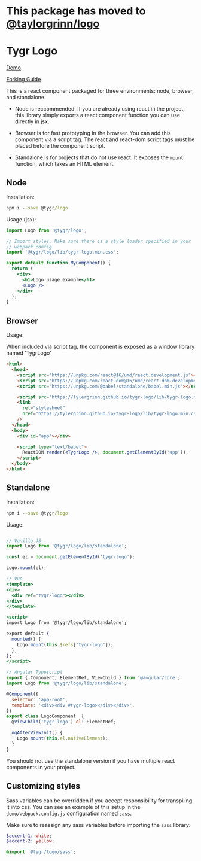 # This package has moved to [@taylorgrinn/logo](https://github.com/taylorgrinn/logo)

# Tygr Logo

[Demo](https://tylergrinn.github.io/tygr-logo)

[Forking Guide](https://github.com/tylergrinn/tygr-logo/blob/main/docs/forking.md)

This is a react component packaged for three environments: node, browser, and standalone.

- Node is reccommended. If you are already using react in the project, this library simply exports a react component function you can use directly in jsx.

- Browser is for fast prototyping in the browser. You can add this component via a script tag. The react and react-dom script tags must be placed before the component script.

- Standalone is for projects that do not use react. It exposes the `mount` function, which takes an HTML element.

## Node

Installation:

```cmd
npm i --save @tygr/logo
```

Usage (jsx):

```jsx
import Logo from '@tygr/logo';

// Import styles. Make sure there is a style loader specified in your
// webpack config
import '@tygr/logo/lib/tygr-logo.min.css';

export default function MyComponent() {
  return (
    <div>
      <h1>Logo usage example</h1>
      <Logo />
    </div>
  );
}
```

## Browser

Usage:

When included via script tag, the component is exposed as a window library named 'TygrLogo'

```html
<html>
  <head>
    <script src="https://unpkg.com/react@16/umd/react.development.js"></script>
    <script src="https://unpkg.com/react-dom@16/umd/react-dom.development.js"></script>
    <script src="https://unpkg.com/@babel/standalone/babel.min.js"></script>

    <script src="https://tylergrinn.github.io/tygr-logo/lib/tygr-logo.min.js"></script>
    <link
      rel="stylesheet"
      href="https://tylergrinn.github.io/tygr-logo/lib/tygr-logo.min.css"
    />
  </head>
  <body>
    <div id="app"></div>

    <script type="text/babel">
      ReactDOM.render(<TygrLogo />, document.getElementById('app'));
    </script>
  </body>
</html>
```

## Standalone

Installation:

```cmd
npm i --save @tygr/logo
```

Usage:

```jsx

// Vanilla JS
import Logo from '@tygr/logo/lib/standalone';

const el = document.getElementById('tygr-logo');

Logo.mount(el);

// Vue
<template>
<div>
  <div ref="tygr-logo"></div>
</div>
</template>

<script>
import Logo from '@tygr/logo/lib/standalone';

export default {
  mounted() {
    Logo.mount(this.$refs['tygr-logo']);
  },
};
</script>

// Angular Typescript
import { Component, ElementRef, ViewChild } from '@angular/core';
import Logo from '@tygr/logo/lib/standalone';

@Component({
  selector: 'app-root',
  template: '<div><div #tygr-logo></div></div>',
})
export class LogoComponent  {
  @ViewChild('tygr-logo') el: ElementRef;

  ngAfterViewInit() {
    Logo.mount(this.el.nativeElement);
  }
}
```

You should not use the standalone version if you have multiple react components in your project.

## Customizing styles

Sass variables can be overridden if you accept responsibility for transpiling it into css. You can see an example of this setup in the `demo/webpack.config.js` configuration named `sass`.

Make sure to reassign any sass variables before importing the `sass` library:

```scss
$accent-1: white;
$accent-2: yellow;

@import '@tygr/logo/sass';
```
